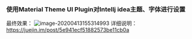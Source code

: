 ### 使用Material Theme UI Plugin对Intellj idea主题、字体进行设置
最终效果：
![image-20200413155314993](https://gitee.com/gsyzh8023/gsyzhimage2/raw/master/Idea配置/image-20200413155314993.png)
详细说明：https://juejin.im/post/5e941ecf51882573be11cb0a
